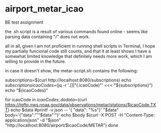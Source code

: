 # airport_metar_icao
BE test assignment


the .sh script is a result of various commands found online - seems like parsing data containing "/" does not work.

all in all, given I am not proficient in running shell scripts in Terminal, I hope my partially funcional code still counts, 
and that it at least shows I have a somewhat limited knowledge that definitely needs more work, which I am willing to provide
in the future.

in case it doesn't show, the metar-script.sh contains the following:

subscriptions=$(curl http://localhost:8080/subscriptions) 
echo $subscriptions
icaoCodes=$(jq -r '.[]|"\(.icaoCode)"' <<< "${subscriptions}") 
echo "${icaoCodes}"

for icaoCode in $icaoCodes; do
    data=$(curl https://tgftp.nws.noaa.gov/data/observations/metar/stations/$icaoCode.TXT)
    echo $data
    #printf -v json -- '{ "data": "%s"}' "$data"
    body='{"data":"'"$data"'"}'
    echo $body
    $(curl -X POST -H "Content-Type: application/json" -d "$json" "http://localhost:8080/airport/$icaoCode/METAR")
done
